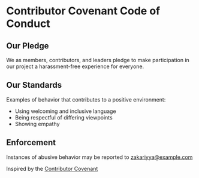 # Contributor Covenant Code of Conduct

## Our Pledge
We as members, contributors, and leaders pledge to make participation in our project a harassment-free experience for everyone.

## Our Standards
Examples of behavior that contributes to a positive environment:
- Using welcoming and inclusive language
- Being respectful of differing viewpoints
- Showing empathy

## Enforcement
Instances of abusive behavior may be reported to zakariyya@example.com

Inspired by the [Contributor Covenant](https://www.contributor-covenant.org)

